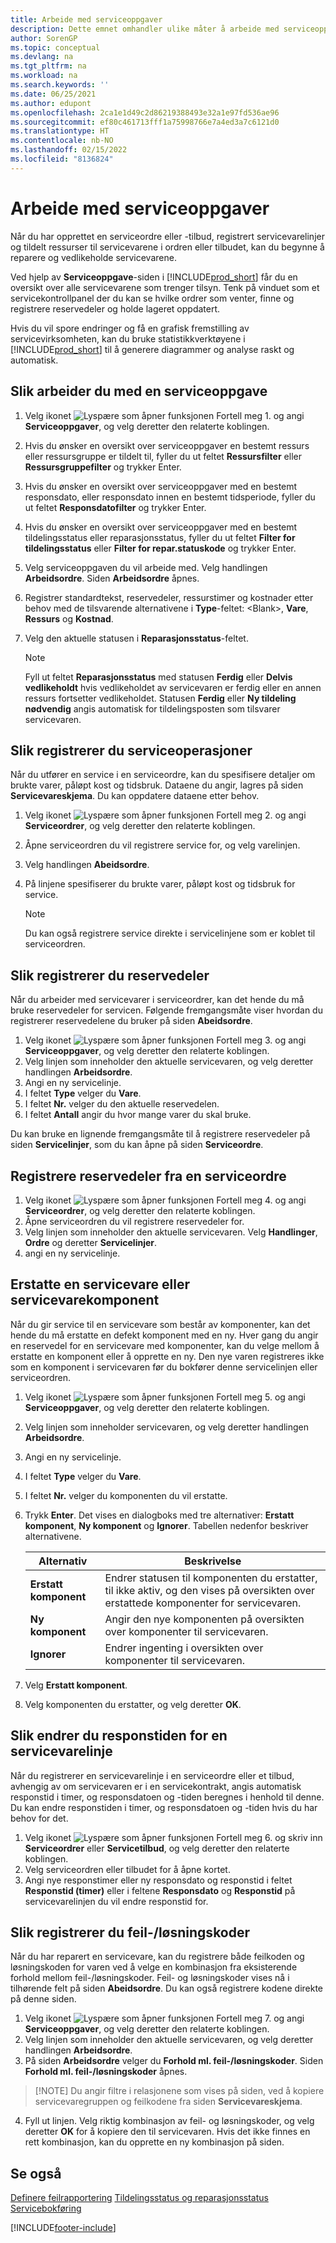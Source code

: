 ```yaml
---
title: Arbeide med serviceoppgaver
description: Dette emnet omhandler ulike måter å arbeide med serviceoppgaver på. Siden Serviceoppgave gir en oversikt over alle servicevarene som trenger tilsyn.
author: SorenGP
ms.topic: conceptual
ms.devlang: na
ms.tgt_pltfrm: na
ms.workload: na
ms.search.keywords: ''
ms.date: 06/25/2021
ms.author: edupont
ms.openlocfilehash: 2ca1e1d49c2d86219388493e32a1e97fd536ae96
ms.sourcegitcommit: ef80c461713fff1a75998766e7a4ed3a7c6121d0
ms.translationtype: HT
ms.contentlocale: nb-NO
ms.lasthandoff: 02/15/2022
ms.locfileid: "8136824"
---
```

# <a name="work-on-service-tasks"></a>Arbeide med serviceoppgaver
Når du har opprettet en serviceordre eller -tilbud, registrert servicevarelinjer og tildelt ressurser til servicevarene i ordren eller tilbudet, kan du begynne å reparere og vedlikeholde servicevarene.  

Ved hjelp av **Serviceoppgave**-siden i [!INCLUDE[prod_short](includes/prod_short.md)] får du en oversikt over alle servicevarene som trenger tilsyn. Tenk på vinduet som et servicekontrollpanel der du kan se hvilke ordrer som venter, finne og registrere reservedeler og holde lageret oppdatert.  

Hvis du vil spore endringer og få en grafisk fremstilling av servicevirksomheten, kan du bruke statistikkverktøyene i [!INCLUDE[prod_short](includes/prod_short.md)] til å generere diagrammer og analyse raskt og automatisk.  

## <a name="to-work-on-a-service-task"></a>Slik arbeider du med en serviceoppgave  
1. Velg ikonet ![Lyspære som åpner funksjonen Fortell meg 1.](media/ui-search/search_small.png "Fortell hva du vil gjøre") og angi **Serviceoppgaver**, og velg deretter den relaterte koblingen.
2. Hvis du ønsker en oversikt over serviceoppgaver en bestemt ressurs eller ressursgruppe er tildelt til, fyller du ut feltet **Ressursfilter** eller **Ressursgruppefilter** og trykker Enter.  
3. Hvis du ønsker en oversikt over serviceoppgaver med en bestemt responsdato, eller responsdato innen en bestemt tidsperiode, fyller du ut feltet **Responsdatofilter** og trykker Enter.  
4. Hvis du ønsker en oversikt over serviceoppgaver med en bestemt tildelingsstatus eller reparasjonsstatus, fyller du ut feltet **Filter for tildelingsstatus** eller **Filter for repar.statuskode** og trykker Enter.  
5. Velg serviceoppgaven du vil arbeide med. Velg handlingen **Arbeidsordre**. Siden **Arbeidsordre** åpnes.  
6. Registrer standardtekst, reservedeler, ressurstimer og kostnader etter behov med de tilsvarende alternativene i **Type**-feltet: \<Blank\>, **Vare**, **Ressurs** og **Kostnad**.  
7. Velg den aktuelle statusen i **Reparasjonsstatus**-feltet.  

   > [!NOTE]  
   >  Fyll ut feltet **Reparasjonsstatus** med statusen **Ferdig** eller **Delvis vedlikeholdt** hvis vedlikeholdet av servicevaren er ferdig eller en annen ressurs fortsetter vedlikeholdet. Statusen **Ferdig** eller **Ny tildeling nødvendig** angis automatisk for tildelingsposten som tilsvarer servicevaren.  

## <a name="to-register-service-operations"></a>Slik registrerer du serviceoperasjoner  
Når du utfører en service i en serviceordre, kan du spesifisere detaljer om brukte varer, påløpt kost og tidsbruk. Dataene du angir, lagres på siden **Servicevareskjema**. Du kan oppdatere dataene etter behov.

1. Velg ikonet ![Lyspære som åpner funksjonen Fortell meg 2.](media/ui-search/search_small.png "Fortell hva du vil gjøre") og angi **Serviceordrer**, og velg deretter den relaterte koblingen.  
2. Åpne serviceordren du vil registrere service for, og velg varelinjen.  
3. Velg handlingen **Abeidsordre**.  
4. På linjene spesifiserer du brukte varer, påløpt kost og tidsbruk for service.  

   > [!NOTE]  
   >  Du kan også registrere service direkte i servicelinjene som er koblet til serviceordren.  

## <a name="to-register-spare-parts"></a>Slik registrerer du reservedeler  
Når du arbeider med servicevarer i serviceordrer, kan det hende du må bruke reservedeler for servicen. Følgende fremgangsmåte viser hvordan du registrerer reservedelene du bruker på siden **Abeidsordre**.  

1. Velg ikonet ![Lyspære som åpner funksjonen Fortell meg 3.](media/ui-search/search_small.png "Fortell hva du vil gjøre") og angi **Serviceoppgaver**, og velg deretter den relaterte koblingen.
2. Velg linjen som inneholder den aktuelle servicevaren, og velg deretter handlingen **Arbeidsordre**.  
3. Angi en ny servicelinje.  
4. I feltet **Type** velger du **Vare**.  
5. I feltet **Nr.** velger du den aktuelle reservedelen.  
6. I feltet **Antall** angir du hvor mange varer du skal bruke.  

 Du kan bruke en lignende fremgangsmåte til å registrere reservedeler på siden **Servicelinjer**, som du kan åpne på siden **Serviceordre**.  

## <a name="to-register-spare-parts-from-a-service-order"></a>Registrere reservedeler fra en serviceordre  
1. Velg ikonet ![Lyspære som åpner funksjonen Fortell meg 4.](media/ui-search/search_small.png "Fortell hva du vil gjøre") og angi **Serviceordrer**, og velg deretter den relaterte koblingen.  
2. Åpne serviceordren du vil registrere reservedeler for.  
3. Velg linjen som inneholder den aktuelle servicevaren. Velg **Handlinger**, **Ordre** og deretter **Servicelinjer**.  
4. angi en ny servicelinje.  

## <a name="to-replace-a-service-item-or-a-service-item-component"></a>Erstatte en servicevare eller servicevarekomponent  
Når du gir service til en servicevare som består av komponenter, kan det hende du må erstatte en defekt komponent med en ny. Hver gang du angir en reservedel for en servicevare med komponenter, kan du velge mellom å erstatte en komponent eller å opprette en ny. Den nye varen registreres ikke som en komponent i servicevaren før du bokfører denne servicelinjen eller serviceordren.

1. Velg ikonet ![Lyspære som åpner funksjonen Fortell meg 5.](media/ui-search/search_small.png "Fortell hva du vil gjøre") og angi **Serviceoppgaver**, og velg deretter den relaterte koblingen.
2. Velg linjen som inneholder servicevaren, og velg deretter handlingen **Arbeidsordre**.  
3. Angi en ny servicelinje.  
4. I feltet **Type** velger du **Vare**.  
5. I feltet **Nr.** velger du komponenten du vil erstatte.  
6. Trykk **Enter**. Det vises en dialogboks med tre alternativer: **Erstatt komponent**, **Ny komponent** og **Ignorer**. Tabellen nedenfor beskriver alternativene.  

    |Alternativ | Beskrivelse|  
    |----------------------------------|---------------------------------------|  
    |**Erstatt komponent**|Endrer statusen til komponenten du erstatter, til ikke aktiv, og den vises på oversikten over erstattede komponenter for servicevaren.|  
    |**Ny komponent**|Angir den nye komponenten på oversikten over komponenter til servicevaren.|  
    |**Ignorer**|Endrer ingenting i oversikten over komponenter til servicevaren.|  

7. Velg **Erstatt komponent**.  
8. Velg komponenten du erstatter, og velg deretter **OK**.  

## <a name="to-change-the-response-time-for-a-service-item-line"></a>Slik endrer du responstiden for en servicevarelinje  
Når du registrerer en servicevarelinje i en serviceordre eller et tilbud, avhengig av om servicevaren er i en servicekontrakt, angis automatisk responstid i timer, og responsdatoen og -tiden beregnes i henhold til denne. Du kan endre responstiden i timer, og responsdatoen og -tiden hvis du har behov for det.  

1. Velg ikonet ![Lyspære som åpner funksjonen Fortell meg 6.](media/ui-search/search_small.png "Fortell hva du vil gjøre") og skriv inn **Serviceordrer** eller **Servicetilbud**, og velg deretter den relaterte koblingen.  
2. Velg serviceordren eller tilbudet for å åpne kortet.  
3. Angi nye responstimer eller ny responsdato og responstid i feltet **Responstid (timer)** eller i feltene **Responsdato** og **Responstid** på servicevarelinjen du vil endre responstid for.  

## <a name="to-register-faultresolution-codes"></a>Slik registrerer du feil-/løsningskoder  
Når du har reparert en servicevare, kan du registrere både feilkoden og løsningskoden for varen ved å velge en kombinasjon fra eksisterende forhold mellom feil-/løsningskoder. Feil- og løsningskoder vises nå i tilhørende felt på siden **Abeidsordre**. Du kan også registrere kodene direkte på denne siden.  

1. Velg ikonet ![Lyspære som åpner funksjonen Fortell meg 7.](media/ui-search/search_small.png "Fortell hva du vil gjøre") og angi **Serviceoppgaver**, og velg deretter den relaterte koblingen.
2. Velg linjen som inneholder den aktuelle servicevaren, og velg deretter handlingen **Arbeidsordre**.  
3. På siden **Arbeidsordre** velger du **Forhold ml. feil-/løsningskoder**. Siden **Forhold ml. feil-/løsningskoder** åpnes.  

  >  [!NOTE]
  >  Du angir filtre i relasjonene som vises på siden, ved å kopiere servicevaregruppen og feilkodene fra siden **Servicevareskjema**.  

4. Fyll ut linjen. Velg riktig kombinasjon av feil- og løsningskoder, og velg deretter **OK** for å kopiere den til servicevaren. Hvis det ikke finnes en rett kombinasjon, kan du opprette en ny kombinasjon på siden.  

## <a name="see-also"></a>Se også  
[Definere feilrapportering](service-how-setup-fault-reporting.md)
[Tildelingsstatus og reparasjonsstatus](service-allocation-status-and-repair-status.md)  
[Servicebokføring](service-service-posting.md)  


[!INCLUDE[footer-include](includes/footer-banner.md)]